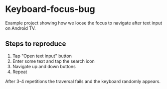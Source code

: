 # Keyboard-focus-bug

Example project showing how we loose the focus to navigate after text input on Android TV.

## Steps to reproduce

1. Tap "Open text input" button
2. Enter some text and tap the search icon
3. Navigate up and down buttons
4. Repeat

After 3-4 repetitions the traversal fails and the keyboard randomly appears.